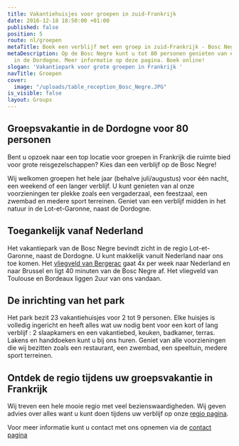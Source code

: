 ```yaml
---
title: Vakantiehuisjes voor groepen in zuid-Frankrijk
date: 2016-12-18 18:50:00 +01:00
published: false
position: 5
route: nl/groepen
metaTitle: Boek een verblijf met een groep in zuid-Frankrijk - Bosc Negre
metaDescription: Op de Bosc Negre kunt u tot 80 personen genieten van een groepsvakantie
  in de Dordogne. Meer informatie op deze pagina. Boek online!
slogan: 'Vakantiepark voor grote groepen in Frankrijk '
navTitle: Groepen
cover:
  image: "/uploads/table_reception_Bosc_Negre.JPG"
is_visible: false
layout: Groups
---
```


## Groepsvakantie in de Dordogne voor 80 personen

Bent u opzoek naar een top locatie voor groepen in Frankrijk die ruimte bied voor grote reisgezelschappen? Kies dan een verblijf op de Bosc Negre! 

Wij welkomen groepen het hele jaar (behalve juli/augustus) voor één nacht, een weekend of een langer verblijf. U kunt genieten van al onze voorzieningen ter plekke zoals een vergaderzaal, een feestzaal, een zwembad en medere sport terreinen. Geniet van een verblijf midden in het natuur in de Lot-et-Garonne, naast de Dordogne.

## Toegankelijk vanaf Nederland

Het vakantiepark van de Bosc Negre bevindt zicht in de regio Lot-et-Garonne, naast de Dordogne. U kunt makkelijk vanuit Nederland naar ons toe komen. Het [vliegveld van Bergerac](http://www.bergerac.aeroport.fr/en/) gaat 4x per week naar Nederland en naar Brussel en ligt 40 minuten van de Bosc Negre af. Het vliegveld van Toulouse en Bordeaux liggen 2uur van ons vandaan. 

## De inrichting van het park

Het park bezit 23 vakantiehuisjes voor 2 tot 9 personen. Elke huisjes is volledig ingericht en heeft alles wat uw nodig bent voor een kort of lang verblijf : 2 slaapkamers en een vakantiebed, keuken, badkamer, terras. Lakens en handdoeken kunt u bij ons huren. Geniet van alle voorzieningen die wij bezitten zoals een restaurant, een zwembad, een speeltuin, medere sport terreinen.

## Ontdek de regio tijdens uw groepsvakantie in Frankrijk

Wij treven een hele mooie regio met veel bezienswaardigheden. Wij geven advies over alles want u kunt doen tijdens uw verblijf op onze [regio pagina](/nl/regio/).

Voor meer informatie kunt u contact met ons opnemen via de [contact pagina](/nl/contact/)